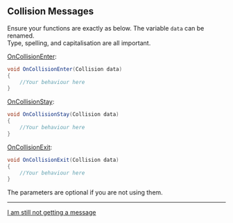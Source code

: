 ## Collision Messages

Ensure your functions are exactly as below.
The variable `data` can be renamed.  
Type, spelling, and capitalisation are all important.

[OnCollisionEnter](https://docs.unity3d.com/ScriptReference/MonoBehaviour.OnCollisionEnter.html):
```csharp
void OnCollisionEnter(Collision data)
{
    //Your behaviour here
}
```

[OnCollisionStay](https://docs.unity3d.com/ScriptReference/MonoBehaviour.OnCollisionStay.html):
```csharp
void OnCollisionStay(Collision data)
{
    //Your behaviour here
}
```

[OnCollisionExit](https://docs.unity3d.com/ScriptReference/MonoBehaviour.OnCollisionExit.html):
```csharp
void OnCollisionExit(Collision data)
{
    //Your behaviour here
}
```

The parameters are optional if you are not using them.

---
[I am still not getting a message](3%20Collision%20Matrix%203D.md)